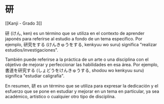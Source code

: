 # 研

[[Kanji - Grado 3]]

研 (けん, ken) es un término que se utiliza en el contexto de aprender japonés para referirse al estudio a fondo de un tema específico. Por ejemplo, 研究をする (けんきゅうをする, kenkyuu wo suru) significa "realizar estudios/investigaciones".

También puede referirse a la práctica de un arte o una disciplina con el objetivo de mejorar y perfeccionar las habilidades en esa área. Por ejemplo, 書道を研究する (しょどうをけんきゅうする, shodou wo kenkyuu suru) significa "estudiar caligrafía".

En resumen, 研 es un término que se utiliza para expresar la dedicación y el esfuerzo que se pone en estudiar y mejorar en un tema en particular, ya sea académico, artístico o cualquier otro tipo de disciplina.
